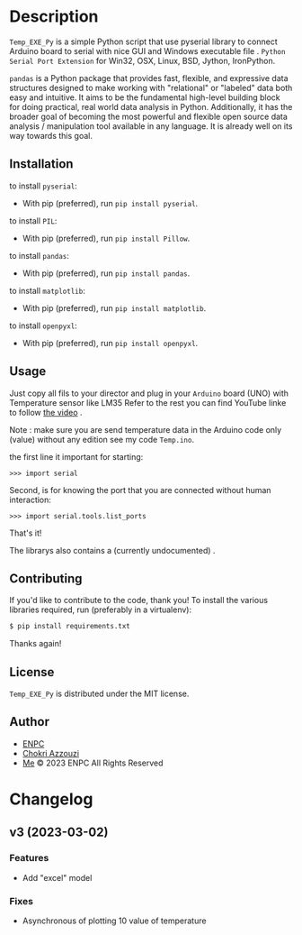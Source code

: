 Description
===========


`Temp_EXE_Py` is a simple Python script that use pyserial library to connect Arduino board to serial with nice GUI and Windows executable file .
`Python Serial Port Extension` for Win32, OSX, Linux, BSD, Jython, IronPython.

`pandas` is a Python package that provides fast, flexible, and expressive data structures designed to make working with "relational" or "labeled" data both easy and intuitive. It aims to be the fundamental high-level building block for doing practical, real world data analysis in Python. Additionally, it has the broader goal of becoming the most powerful and flexible open source data analysis / manipulation tool available in any language. It is already well on its way towards this goal.


Installation
------------

 to install `pyserial`:

* With pip (preferred), run `pip install pyserial`.

to install `PIL`:

* With pip (preferred), run `pip install Pillow`.

to install `pandas`:

* With pip (preferred), run `pip install pandas`.

to install `matplotlib`:

* With pip (preferred), run `pip install matplotlib`.

to install `openpyxl`:

* With pip (preferred), run `pip install openpyxl`.


Usage
-----

Just copy all fils to your director and plug in your `Arduino` board (UNO) with Temperature sensor like LM35 Refer to the rest you can find YouTube linke to follow [the video](https://youtu.be/4D1jQvWOPrY) .

Note : make sure you are send temperature data in the Arduino code only (value) without any edition see my code `Temp.ino`.

the first line it important for starting:

```ipython
>>> import serial
```

Second, is for knowing the port that you are connected without human interaction:

```ipython
>>> import serial.tools.list_ports
```

That's it!


The librarys also contains a (currently undocumented) .

Contributing
------------

If you'd like to contribute to the code, thank you! To install the various libraries
required, run (preferably in a virtualenv):

```bash
$ pip install requirements.txt
```



Thanks again!

License
-------

`Temp_EXE_Py` is distributed under the MIT license.
## Author

- [ENPC](https://enp-constantine.dz)
- [Chokri Azzouzi](https://www.facebook.com/profile.php?id=100090514185128&mibextid=ZbWKwL)
- [Me](https://github.com/WellSonOnis)
&copy; 2023 ENPC All Rights Reserved

# Changelog


## v3 (2023-03-02)

### Features

* Add "excel" model 

### Fixes

* Asynchronous of plotting 10 value of temperature





